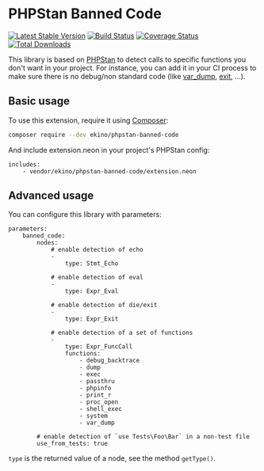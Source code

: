 # PHPStan Banned Code

[![Latest Stable Version](https://poser.pugx.org/ekino/phpstan-banned-code/v/stable)](https://packagist.org/packages/ekino/phpstan-banned-code)
[![Build Status](https://travis-ci.org/ekino/phpstan-banned-code.svg?branch=master)](https://travis-ci.org/ekino/phpstan-banned-code)
[![Coverage Status](https://coveralls.io/repos/ekino/phpstan-banned-code/badge.svg?branch=master&service=github)](https://coveralls.io/github/ekino/phpstan-banned-code?branch=master)
[![Total Downloads](https://poser.pugx.org/ekino/phpstan-banned-code/downloads)](https://packagist.org/packages/ekino/phpstan-banned-code)

This library is based on [PHPStan](https://github.com/phpstan/phpstan) to detect calls to specific functions you don't want in your project.
For instance, you can add it in your CI process to make sure there is no debug/non standard code (like [var_dump](https://www.php.net/manual/en/function.var-dump.php), [exit](https://www.php.net/manual/en/function.exit.php), ...).

## Basic usage

To use this extension, require it using [Composer](https://getcomposer.org/):

```bash
composer require --dev ekino/phpstan-banned-code
```

And include extension.neon in your project's PHPStan config:

```
includes:
	- vendor/ekino/phpstan-banned-code/extension.neon
```

## Advanced usage

You can configure this library with parameters:

```
parameters:
	banned_code:
		nodes:
			# enable detection of echo
			-
				type: Stmt_Echo

			# enable detection of eval
			-
				type: Expr_Eval

			# enable detection of die/exit
			-
				type: Expr_Exit

			# enable detection of a set of functions
			-
				type: Expr_FuncCall
				functions:
					- debug_backtrace
					- dump
					- exec
					- passthru
					- phpinfo
					- print_r
					- proc_open
					- shell_exec
					- system
					- var_dump

		# enable detection of `use Tests\Foo\Bar` in a non-test file
		use_from_tests: true
```

`type` is the returned value of a node, see the method `getType()`.
